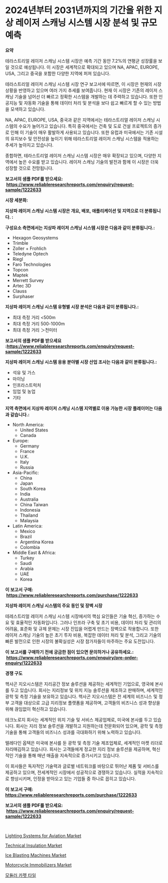 <p><h1>2024년부터 2031년까지의 기간을 위한 지상 레이저 스캐닝 시스템 시장 분석 및 규모 예측</h1></p><p><strong>요약</strong></p>
<p><p>테라스트리얼 레이저 스캐닝 시스템 시장은 예측 기간 동안 7.2%의 연평균 성장률을 보일 것으로 예상됩니다. 이 시장은 세계적으로 확대되고 있으며 NA, APAC, EUROPE, USA, 그리고 중국을 포함한 다양한 지역에 퍼져 있습니다.</p><p>테라스트리얼 레이저 스캐닝 시스템 시장 연구 보고서에 따르면, 이 시장은 현재의 시장 상황을 반영하고 있으며 여러 가지 추세를 보여줍니다. 현재 이 시장은 기존의 레이저 스캐닝 기술을 넘어선 더 빠르고 정확한 시스템을 개발하는 데 주력하고 있습니다. 또한 인공지능 및 자동화 기술을 통해 데이터 처리 및 분석을 보다 쉽고 빠르게 할 수 있는 방법을 모색하고 있습니다.</p><p>NA, APAC, EUROPE, USA, 중국과 같은 지역에서는 테라스트리얼 레이저 스캐닝 시스템의 수요가 늘어가고 있습니다. 특히 중국에서는 건축 및 도로 건설 프로젝트의 증가로 인해 이 기술이 매우 활발하게 사용되고 있습니다. 또한 유럽과 미국에서는 기존 시설의 유지보수 및 안전성을 높이기 위해 테라스트리얼 레이저 스캐닝 시스템을 적용하는 추세가 높아지고 있습니다.</p><p>종합하면, 테라스트리얼 레이저 스캐닝 시스템 시장은 매우 확장되고 있으며, 다양한 지역에서 높은 수요를 받고 있습니다. 레이저 스캐닝 기술의 발전과 함께 이 시장은 더욱 성장할 것으로 전망됩니다.</p></p>
<p><strong>보고서의 샘플 PDF를 받으세요: &nbsp;<a href="https://www.reliableresearchreports.com/enquiry/request-sample/1222633">https://www.reliableresearchreports.com/enquiry/request-sample/1222633</a></strong></p>
<p><strong>시장 세분화:</strong></p>
<p><strong> 지상파 레이저 스캐닝 시스템 시장은 개요, 배포, 애플리케이션 및 지역으로 더 분류됩니다. :</strong></p>
<p><strong>구성요소 측면에서는 지상파 레이저 스캐닝 시스템 시장은 다음과 같이 분류됩니다.:</strong></p>
<p><ul><li>Hexagon Geosystems</li><li>Trimble</li><li>Zoller + Frohlich</li><li>Teledyne Optech</li><li>Riegl</li><li>Faro Technologies</li><li>Topcon</li><li>Maptek</li><li>Merrett Survey</li><li>Artec 3D</li><li>Clauss</li><li>Surphaser</li></ul></p>
<p><strong> 지상파 레이저 스캐닝 시스템 유형별 시장 분석은 다음과 같이 분류됩니다.:</strong></p>
<p><ul><li>최대 측정 거리 <500m</li><li>최대 측정 거리 500-1000m</li><li>최대 측정 거리 ＞천미터</li></ul></p>
<p><strong>보고서의 샘플 PDF를 받으세요 :<a href="https://www.reliableresearchreports.com/enquiry/request-sample/1222633">https://www.reliableresearchreports.com/enquiry/request-sample/1222633</a></strong></p>
<p><strong> 지상파 레이저 스캐닝 시스템 응용 분야별 시장 산업 조사는 다음과 같이 분류됩니다.:</strong></p>
<p><ul><li>석유 및 가스</li><li>마이닝</li><li>인프라스트럭처</li><li>임업 및 농업</li><li>기타</li></ul></p>
<p><strong>지역 측면에서 지상파 레이저 스캐닝 시스템 지역별로 이용 가능한 시장 플레이어는 다음과 같습니다.:</strong></p>
<p><ul>
    <li>
        North America:
        <ul>
            <li>United States</li>
            <li>Canada</li>
        </ul>
    </li>
    <li>
        Europe:
        <ul>
            <li>Germany</li>
            <li>France</li>
            <li>U.K.</li>
            <li>Italy</li>
            <li>Russia</li>
        </ul>
    </li>
    <li>
        Asia-Pacific:
        <ul>
            <li>China</li>
            <li>Japan</li>
            <li>South Korea</li>
            <li>India</li>
            <li>Australia</li>
            <li>China Taiwan</li>
            <li>Indonesia</li>
            <li>Thailand</li>
            <li>Malaysia</li>
        </ul>
    </li>
    <li>
        Latin America:
        <ul>
            <li>Mexico</li>
            <li>Brazil</li>
            <li>Argentina Korea</li>
            <li>Colombia</li>
        </ul>
    </li>
    <li>
        Middle East & Africa:
        <ul>
            <li>Turkey</li>
            <li>Saudi</li>
            <li>Arabia</li>
            <li>UAE</li>
            <li>Korea</li>
        </ul>
    </li>
    </ul></p>
<p><strong>이 보고서 구매: &nbsp;<a href="https://www.reliableresearchreports.com/purchase/1222633">https://www.reliableresearchreports.com/purchase/1222633</a></strong></p>
<p><strong>지상파 레이저 스캐닝 시스템의 주요 동인 및 장벽 시장</strong></p>
<p><p>테레스트리얼 레이저 스캐닝 시스템 시장에서의 핵심 요인들은 기술 혁신, 증가하는 수요 및 효율적인 자동화입니다. 그러나 인프라 구축 및 초기 비용, 데이터 처리 및 관리의 어려움, 표준화 및 규제 문제는 시장 진입을 어렵게 만드는 장벽으로 작용합니다. 또한 레이저 스캐닝 기술의 높은 초기 투자 비용, 복잡한 데이터 처리 및 분석, 그리고 기술의 빠른 발전으로 인한 시장의 불확실성은 시장 참가자들이 마주하는 주요 도전입니다.</p></p>
<p><strong>이 보고서를 구매하기 전에 궁금한 점이 있으면 문의하거나 공유하세요.: &nbsp;<a href="https://www.reliableresearchreports.com/enquiry/pre-order-enquiry/1222633">https://www.reliableresearchreports.com/enquiry/pre-order-enquiry/1222633</a></strong></p>
<p><strong>경쟁 구도</strong></p>
<p><p>헥사곤 지오시스템은 지리공간 정보 솔루션을 제공하는 세계적인 기업으로, 영국에 본사를 두고 있습니다. 회사는 지리정보 및 위치 지능 솔루션을 제조하고 판매하며, 세계적인 광학 및 측정 기술을 보유하고 있습니다. 헥사곤 지오시스템은 전 세계의 비즈니스 및 정부 고객을 대상으로 고급 지리정보 플랫폼을 제공하며, 고객들의 비즈니스 성과 향상을 위해 끊임없이 혁신하고 있습니다.</p><p>테크노로지 회사는 세계적인 위치 기술 및 서비스 제공업체로, 미국에 본사를 두고 있습니다. 회사는 지리 정보 솔루션을 개발하고 지원하는데 전문화되어 있으며, 광학 및 측정 기술을 통해 고객들의 비즈니스 성과를 극대화하기 위해 노력하고 있습니다.</p><p>텔레다인 옵텍은 미국에 본사를 둔 광학 및 측정 기술 제조업체로, 세계적인 마켓 리더로 자리매김하고 있습니다. 회사는 고객들에게 정교한 지리 정보 솔루션을 제공하며, 혁신적인 기술을 통해 매년 매출을 지속적으로 증가시키고 있습니다.</p><p>이 회사들은 독자적인 기술력과 글로벌 네트워크를 바탕으로 뛰어난 제품 및 서비스를 제공하고 있으며, 전세계적인 시장에서 성공적으로 경쟁하고 있습니다. 실적을 지속적으로 향상시키며, 인정을 받아오고 있는 기업들 중 하나로 꼽히고 있습니다.</p></p>
<p><strong>이 보고서 구매: &nbsp; <a href="https://www.reliableresearchreports.com/purchase/1222633">https://www.reliableresearchreports.com/purchase/1222633</a></strong></p>
<p><strong>보고서의 샘플 PDF를 받으세요: &nbsp;<a href="https://www.reliableresearchreports.com/enquiry/request-sample/1222633">https://www.reliableresearchreports.com/enquiry/request-sample/1222633</a></strong><strong></strong></p>
<p>&nbsp;</p>
<p><p><a href="https://issuu.com/reportprime-2/docs/lighting-systems-for-aviation-market-size-2030.ppt">Lighting Systems for Aviation Market</a></p><p><a href="https://extreme-scabiosa-c81.notion.site/Technical-Insulation-Market-Size-Furnishes-Valuable-Information-Encompassing-Market-Share-Market-Tr-d073ec24e5774430b48813cf03765373">Technical Insulation Market</a></p><p><a href="https://view.publitas.com/reportprime-1/insights-into-ice-blasting-machines-market-size-analysing-market-share-trends-and-growth-from-2024-to-2031/">Ice Blasting Machines Market</a></p><p><a href="https://issuu.com/reportprime-2/docs/motorcycle-immobilizers-market-size-2030.pptx">Motorcycle Immobilizers Market</a></p><p><a href="https://github.com/AlbertotDouglas44367/Market-Research-Report-List-1/blob/main/233798215770.md">모듈러 카펫 타일</a></p></p>